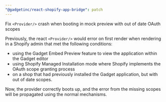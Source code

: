 ```yaml
---
"@gadgetinc/react-shopify-app-bridge": patch
---
```


Fix `<Provider/>` crash when booting in mock preview with out of date OAuth scopes

Previously, the react `<Provider/>` would error on first render when rendering in a Shopify admin that met the following conditions:

- using the Gadget Embed Preview feature to view the application within the Gadget editor
- using Shopify Managed Installation mode where Shopify implements the OAuth scope granting process
- on a shop that had previously installed the Gadget application, but with out of date scopes.

Now, the provider correctly boots up, and the error from the missing scopes will be propagated using the normal mechanisms.
